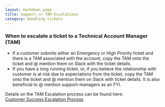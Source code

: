 ```yaml
---
layout: markdown_page
title: Support <> TAM Escalations
category: Handling tickets
---
```


### When to escalate a ticket to a Technical Account Manager (TAM)

- If a customer submits either an Emergency or High Priority ticket and there is a TAM associated with the account, copy the TAM onto the ticket and @ mention them on Slack with the ticket details.
- If you have a long running ticket, or, if you believe the relationship with customer is at risk due to expectations from the ticket, copy the TAM onto the ticket and @ mention them on Slack with ticket details. It is also beneficial to @ mention support-managers as an FYI.

Details on the TAM Escalation process can be found here:  
[Customer Success Escalation Process](/handbook/customer-success/tam/escalations/index.html)
